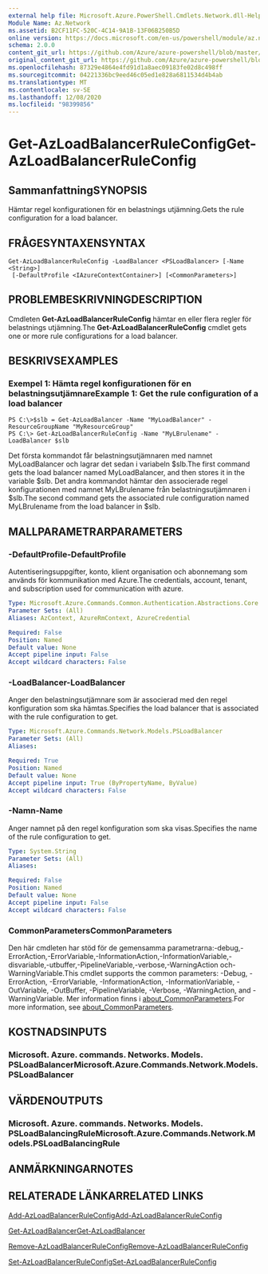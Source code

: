 ```yaml
---
external help file: Microsoft.Azure.PowerShell.Cmdlets.Network.dll-Help.xml
Module Name: Az.Network
ms.assetid: B2CF11FC-520C-4C14-9A1B-13F06B250B5D
online version: https://docs.microsoft.com/en-us/powershell/module/az.network/get-azloadbalancerruleconfig
schema: 2.0.0
content_git_url: https://github.com/Azure/azure-powershell/blob/master/src/Network/Network/help/Get-AzLoadBalancerRuleConfig.md
original_content_git_url: https://github.com/Azure/azure-powershell/blob/master/src/Network/Network/help/Get-AzLoadBalancerRuleConfig.md
ms.openlocfilehash: 87329e4864e4fd91d1a8aec09183fe02d8c498ff
ms.sourcegitcommit: 04221336bc9eed46c05ed1e828a6811534d4b4ab
ms.translationtype: MT
ms.contentlocale: sv-SE
ms.lasthandoff: 12/08/2020
ms.locfileid: "98399856"
---
```

# <span data-ttu-id="76b3b-101">Get-AzLoadBalancerRuleConfig</span><span class="sxs-lookup"><span data-stu-id="76b3b-101">Get-AzLoadBalancerRuleConfig</span></span>

## <span data-ttu-id="76b3b-102">Sammanfattning</span><span class="sxs-lookup"><span data-stu-id="76b3b-102">SYNOPSIS</span></span>
<span data-ttu-id="76b3b-103">Hämtar regel konfigurationen för en belastnings utjämning.</span><span class="sxs-lookup"><span data-stu-id="76b3b-103">Gets the rule configuration for a load balancer.</span></span>

## <span data-ttu-id="76b3b-104">FRÅGESYNTAXEN</span><span class="sxs-lookup"><span data-stu-id="76b3b-104">SYNTAX</span></span>

```
Get-AzLoadBalancerRuleConfig -LoadBalancer <PSLoadBalancer> [-Name <String>]
 [-DefaultProfile <IAzureContextContainer>] [<CommonParameters>]
```

## <span data-ttu-id="76b3b-105">PROBLEMBESKRIVNING</span><span class="sxs-lookup"><span data-stu-id="76b3b-105">DESCRIPTION</span></span>
<span data-ttu-id="76b3b-106">Cmdleten **Get-AzLoadBalancerRuleConfig** hämtar en eller flera regler för belastnings utjämning.</span><span class="sxs-lookup"><span data-stu-id="76b3b-106">The **Get-AzLoadBalancerRuleConfig** cmdlet gets one or more rule configurations for a load balancer.</span></span>

## <span data-ttu-id="76b3b-107">BESKRIVS</span><span class="sxs-lookup"><span data-stu-id="76b3b-107">EXAMPLES</span></span>

### <span data-ttu-id="76b3b-108">Exempel 1: Hämta regel konfigurationen för en belastningsutjämnare</span><span class="sxs-lookup"><span data-stu-id="76b3b-108">Example 1: Get the rule configuration of a load balancer</span></span>
```
PS C:\>$slb = Get-AzLoadBalancer -Name "MyLoadBalancer" -ResourceGroupName "MyResourceGroup"
PS C:\> Get-AzLoadBalancerRuleConfig -Name "MyLBrulename" -LoadBalancer $slb
```

<span data-ttu-id="76b3b-109">Det första kommandot får belastningsutjämnaren med namnet MyLoadBalancer och lagrar det sedan i variabeln $slb.</span><span class="sxs-lookup"><span data-stu-id="76b3b-109">The first command gets the load balancer named MyLoadBalancer, and then stores it in the variable $slb.</span></span>
<span data-ttu-id="76b3b-110">Det andra kommandot hämtar den associerade regel konfigurationen med namnet MyLBrulename från belastningsutjämnaren i $slb.</span><span class="sxs-lookup"><span data-stu-id="76b3b-110">The second command gets the associated rule configuration named MyLBrulename from the load balancer in $slb.</span></span>

## <span data-ttu-id="76b3b-111">MALLPARAMETRAR</span><span class="sxs-lookup"><span data-stu-id="76b3b-111">PARAMETERS</span></span>

### <span data-ttu-id="76b3b-112">-DefaultProfile</span><span class="sxs-lookup"><span data-stu-id="76b3b-112">-DefaultProfile</span></span>
<span data-ttu-id="76b3b-113">Autentiseringsuppgifter, konto, klient organisation och abonnemang som används för kommunikation med Azure.</span><span class="sxs-lookup"><span data-stu-id="76b3b-113">The credentials, account, tenant, and subscription used for communication with azure.</span></span>

```yaml
Type: Microsoft.Azure.Commands.Common.Authentication.Abstractions.Core.IAzureContextContainer
Parameter Sets: (All)
Aliases: AzContext, AzureRmContext, AzureCredential

Required: False
Position: Named
Default value: None
Accept pipeline input: False
Accept wildcard characters: False
```

### <span data-ttu-id="76b3b-114">-LoadBalancer</span><span class="sxs-lookup"><span data-stu-id="76b3b-114">-LoadBalancer</span></span>
<span data-ttu-id="76b3b-115">Anger den belastningsutjämnare som är associerad med den regel konfiguration som ska hämtas.</span><span class="sxs-lookup"><span data-stu-id="76b3b-115">Specifies the load balancer that is associated with the rule configuration to get.</span></span>

```yaml
Type: Microsoft.Azure.Commands.Network.Models.PSLoadBalancer
Parameter Sets: (All)
Aliases:

Required: True
Position: Named
Default value: None
Accept pipeline input: True (ByPropertyName, ByValue)
Accept wildcard characters: False
```

### <span data-ttu-id="76b3b-116">-Namn</span><span class="sxs-lookup"><span data-stu-id="76b3b-116">-Name</span></span>
<span data-ttu-id="76b3b-117">Anger namnet på den regel konfiguration som ska visas.</span><span class="sxs-lookup"><span data-stu-id="76b3b-117">Specifies the name of the rule configuration to get.</span></span>

```yaml
Type: System.String
Parameter Sets: (All)
Aliases:

Required: False
Position: Named
Default value: None
Accept pipeline input: False
Accept wildcard characters: False
```

### <span data-ttu-id="76b3b-118">CommonParameters</span><span class="sxs-lookup"><span data-stu-id="76b3b-118">CommonParameters</span></span>
<span data-ttu-id="76b3b-119">Den här cmdleten har stöd för de gemensamma parametrarna:-debug,-ErrorAction,-ErrorVariable,-InformationAction,-InformationVariable,-disvariable,-utbuffer,-PipelineVariable,-verbose,-WarningAction och-WarningVariable.</span><span class="sxs-lookup"><span data-stu-id="76b3b-119">This cmdlet supports the common parameters: -Debug, -ErrorAction, -ErrorVariable, -InformationAction, -InformationVariable, -OutVariable, -OutBuffer, -PipelineVariable, -Verbose, -WarningAction, and -WarningVariable.</span></span> <span data-ttu-id="76b3b-120">Mer information finns i [about_CommonParameters](http://go.microsoft.com/fwlink/?LinkID=113216).</span><span class="sxs-lookup"><span data-stu-id="76b3b-120">For more information, see [about_CommonParameters](http://go.microsoft.com/fwlink/?LinkID=113216).</span></span>

## <span data-ttu-id="76b3b-121">KOSTNADS</span><span class="sxs-lookup"><span data-stu-id="76b3b-121">INPUTS</span></span>

### <span data-ttu-id="76b3b-122">Microsoft. Azure. commands. Networks. Models. PSLoadBalancer</span><span class="sxs-lookup"><span data-stu-id="76b3b-122">Microsoft.Azure.Commands.Network.Models.PSLoadBalancer</span></span>

## <span data-ttu-id="76b3b-123">VÄRDEN</span><span class="sxs-lookup"><span data-stu-id="76b3b-123">OUTPUTS</span></span>

### <span data-ttu-id="76b3b-124">Microsoft. Azure. commands. Networks. Models. PSLoadBalancingRule</span><span class="sxs-lookup"><span data-stu-id="76b3b-124">Microsoft.Azure.Commands.Network.Models.PSLoadBalancingRule</span></span>

## <span data-ttu-id="76b3b-125">ANMÄRKNINGAR</span><span class="sxs-lookup"><span data-stu-id="76b3b-125">NOTES</span></span>

## <span data-ttu-id="76b3b-126">RELATERADE LÄNKAR</span><span class="sxs-lookup"><span data-stu-id="76b3b-126">RELATED LINKS</span></span>

[<span data-ttu-id="76b3b-127">Add-AzLoadBalancerRuleConfig</span><span class="sxs-lookup"><span data-stu-id="76b3b-127">Add-AzLoadBalancerRuleConfig</span></span>](./Add-AzLoadBalancerRuleConfig.md)

[<span data-ttu-id="76b3b-128">Get-AzLoadBalancer</span><span class="sxs-lookup"><span data-stu-id="76b3b-128">Get-AzLoadBalancer</span></span>](./Get-AzLoadBalancer.md)

[<span data-ttu-id="76b3b-129">Remove-AzLoadBalancerRuleConfig</span><span class="sxs-lookup"><span data-stu-id="76b3b-129">Remove-AzLoadBalancerRuleConfig</span></span>](./Remove-AzLoadBalancerRuleConfig.md)

[<span data-ttu-id="76b3b-130">Set-AzLoadBalancerRuleConfig</span><span class="sxs-lookup"><span data-stu-id="76b3b-130">Set-AzLoadBalancerRuleConfig</span></span>](./Set-AzLoadBalancerRuleConfig.md)


